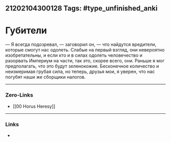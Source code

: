 21202104300128
Tags: #type_unfinished_anki
---
# Губители

— Я всегда подозревал, — заговорил он, — что найдутся вредители, которые смогут нас одолеть. Слабые на первый взгляд, они невероятно изобретательны, и если кто и в силах одолеть человечество и разорвать Империум на части, так это, скорее всего, они. Раньше я мог предполагать, что это будут зеленокожие. Бесконечное количество и неизмеримая грубая сила, но теперь, друзья мои, я уверен, что нас погубят наши же сборщики налогов.

---
### Zero-Links
- [[00 Horus Heresy]]
---
### Links
-